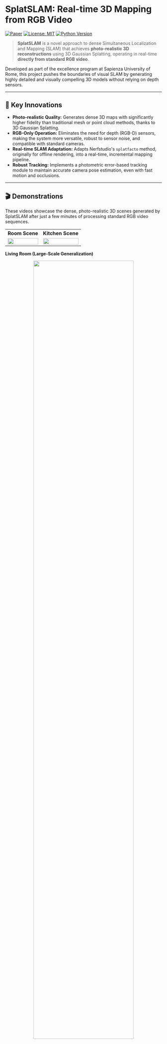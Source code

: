 # SplatSLAM: Real-time 3D Mapping from RGB Video

[![Paper](https://img.shields.io/badge/paper-coming_soon-red.svg)](https://link-to-your-paper.com)
[![License: MIT](https://img.shields.io/badge/License-MIT-yellow.svg)](https://opensource.org/licenses/MIT)
[![Python Version](https://img.shields.io/badge/python-3.8+-blue.svg)](https://www.python.org/downloads/)

> **SplatSLAM** is a novel approach to dense Simultaneous Localization and Mapping (SLAM) that achieves **photo-realistic 3D reconstructions** using 3D Gaussian Splatting, operating in real-time **directly from standard RGB video**.

Developed as part of the excellence program at Sapienza University of Rome, this project pushes the boundaries of visual SLAM by generating highly detailed and visually compelling 3D models without relying on depth sensors.

---

## 🌟 Key Innovations

-   **Photo-realistic Quality:** Generates dense 3D maps with significantly higher fidelity than traditional mesh or point cloud methods, thanks to 3D Gaussian Splatting.
-   **RGB-Only Operation:** Eliminates the need for depth (RGB-D) sensors, making the system more versatile, robust to sensor noise, and compatible with standard cameras.
-   **Real-time SLAM Adaptation:** Adapts Nerfstudio's `splatfacto` method, originally for offline rendering, into a real-time, incremental mapping pipeline.
-   **Robust Tracking:** Implements a photometric error-based tracking module to maintain accurate camera pose estimation, even with fast motion and occlusions.

---

## 🎬 Demonstrations

These videos showcase the dense, photo-realistic 3D scenes generated by SplatSLAM after just a few minutes of processing standard RGB video sequences.

<table>
  <tr>
    <td align="center"><strong>Room Scene</strong></td>
    <td align="center"><strong>Kitchen Scene</strong></td>
  </tr>
  <tr>
    <td><img src="https://github.com/alessandro-potenza/Gaussian_Splatting_SLAM/assets/61759069/3873ef02-11ca-4fdb-bbb8-a02bf7c55339" width="100%"></td>
    <td><img src="https://github.com/alessandro-potenza/Gaussian_Splatting_SLAM/assets/61759069/efa44483-a665-41ca-8e2f-37018e24aff4" width="100%"></td>
  </tr>
</table>

**Living Room (Large-Scale Generalization)**
<p align="center">
  <img src="https://github.com/alessandro-potenza/Gaussian_Splatting_SLAM/assets/61759069/91978c1e-f757-4e60-9f89-8a4325a594fb" width="80%">
</p>

---

## 🛠️ System Architecture

SplatSLAM operates in a continuous loop, integrating new video frames to simultaneously track the camera's position and refine the 3D map.

<p align="center">
  <img src="https://github.com/alessandro-potenza/Gaussian_Splatting_SLAM/assets/61759069/1592bd44-b794-460f-b754-501145c51102" alt="System Architecture Diagram" width="85%">
</p>

1.  **Input:** A stream of RGB images from a camera.
2.  **Tracking:** Estimates the camera's pose by minimizing the photometric error between the current frame and a rendered view from the existing map.
3.  **Mapping (Optimization):** The core of the system. Keyframes are selected using a covisibility heuristic and used to optimize the parameters of the 3D Gaussian Splatting representation, incrementally building and refining the map.
4.  **Rendering:** The final 3D map can be rendered from any viewpoint to produce photo-realistic images.

---

## 🚀 Getting Started

### Prerequisites
-   Python 3.8+
-   A CUDA-compatible NVIDIA GPU (highly recommended).

### Installation
Our project is built as an extension to the powerful [Nerfstudio](https://docs.nerf.studio/) library.

1.  **Install Nerfstudio**  
    First, follow the official [Nerfstudio installation guide](https://docs.nerf.studio/quickstart/installation.html) to set up the base framework and its dependencies. We strongly recommend using a virtual environment.

2.  **Clone and Install SplatSLAM**  
    Clone this repository and install our package in editable mode. This will register `splatslam` as a new method within your Nerfstudio environment.

    ```bash
    git clone https://github.com/alessandro-potenza/Gaussian_Splatting_SLAM.git
    cd Gaussian_Splatting_SLAM
    
    # Install our package
    pip install -e .
    
    # Update Nerfstudio's CLI
    ns-install-cli
    ```

3.  **Verify the Installation**  
    Run the `ns-train` help command. You should see `splatslam` listed as an available method.

    ```bash
    ns-train -h
    # Look for "splatslam" in the list of available methods
    ```

---

## 💻 Usage

To train the SplatSLAM model on your own RGB video data, simply use the `ns-train` command.

**Basic Training Command:**

```bash
# Point to your dataset processed with tools like COLMAP or Polycam
ns-train splatslam --data /path/to/your/dataset
```

For more details on data preparation and advanced options, please refer to the [Nerfstudio documentation](https://docs.nerf.studio/en/latest/quickstart/first_nerf.html).

---

## 🤝 Acknowledgments

This research was conducted as part of the excellence program at **Sapienza University of Rome**. We extend our gratitude to the [Nerfstudio team](https://github.com/nerfstudio-project/nerfstudio) for their exceptional open-source library, which provided a robust foundation for our work.

## 📄 Citation

If you find this work useful for your research, please consider citing our paper (coming soon).

```bibtex
@article{potenza2024splatslam,
  title={SplatSLAM: Real-time 3D Mapping from RGB Video},
  author={Potenza, Alessandro and [Other Authors]},
  journal={arXiv preprint arXiv:XXXX.XXXXX},
  year={2024}
}
